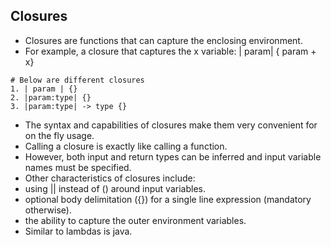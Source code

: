 ## Closures
- Closures are functions that can capture the enclosing environment.
- For example, a closure that captures the x variable: | param| { param + x}
```
# Below are different closures
1. | param | {}
2. |param:type| {}
3. |param:type| -> type {}

```
- The syntax and capabilities of closures make them very convenient for on the fly usage.
- Calling a closure is exactly like calling a function. 
- However, both input and return types can be inferred and input variable names must be specified.
- Other characteristics of closures include:
- using || instead of () around input variables.
- optional body delimitation ({}) for a single line expression (mandatory otherwise).
- the ability to capture the outer environment variables.
- Similar to lambdas is java.
